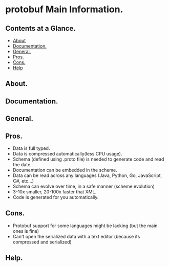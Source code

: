 # protobuf Main Information.





## Contents at a Glance.
* [About](#about)
* [Documentation.](#documentation)
* [General.](#general)
* [Pros.](#pros)
* [Cons.](#cons)
* [Help](#help)





## About.





## Documentation.





## General.





## Pros.
* Data is full typed.
* Data is compressed automatically(less CPU usage).
* Schema (defined using .proto file) is needed to generate code and read the date.
* Documentation can be embedded in the scheme.
* Data can be read across any languages (Java, Python, Go, JavaScript, C#, etc...)
* Schema can evolve over time, in a safe manner (scheme evolution)
* 3-10x smaller, 20-100x faster that XML.
* Code is generated for you automatically.





## Cons.
* Protobuf support for some languages might be lacking (but the main ones is fine)
* Can't open the serialized data with a text editor (because its compressed and serialized)





## Help.
